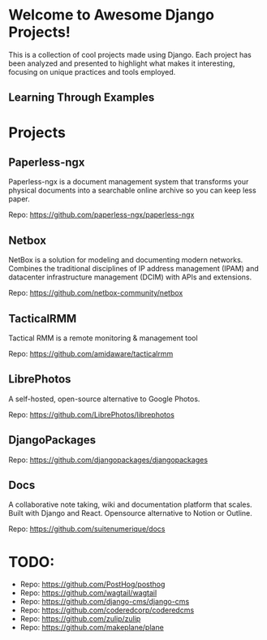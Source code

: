 # Welcome to Awesome Django Projects!

This is a collection of cool projects made using Django. Each project has been analyzed and presented to highlight what makes it interesting, focusing on unique practices and tools employed.

## Learning Through Examples

# Projects

## Paperless-ngx

Paperless-ngx is a document management system that transforms your physical documents into a searchable online archive so you can keep less paper.

Repo: https://github.com/paperless-ngx/paperless-ngx

## Netbox

NetBox is a solution for modeling and documenting modern networks. Combines the traditional disciplines of IP address management (IPAM) and datacenter infrastructure management (DCIM) with APIs and extensions.

Repo: https://github.com/netbox-community/netbox

## TacticalRMM

Tactical RMM is a remote monitoring & management tool

Repo: https://github.com/amidaware/tacticalrmm

## LibrePhotos

A self-hosted, open-source alternative to Google Photos.

Repo: https://github.com/LibrePhotos/librephotos

## DjangoPackages

Repo: https://github.com/djangopackages/djangopackages

## Docs

A collaborative note taking, wiki and documentation platform that scales. Built with Django and React. Opensource alternative to Notion or Outline.

Repo: https://github.com/suitenumerique/docs

# TODO:

- Repo: https://github.com/PostHog/posthog
- Repo: https://github.com/wagtail/wagtail
- Repo: https://github.com/django-cms/django-cms
- Repo: https://github.com/coderedcorp/coderedcms
- Repo: https://github.com/zulip/zulip
- Repo: https://github.com/makeplane/plane
